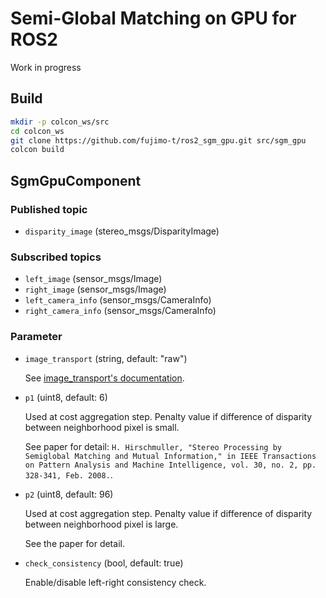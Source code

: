 # Semi-Global Matching on GPU for ROS2

Work in progress

## Build

```bash
mkdir -p colcon_ws/src
cd colcon_ws
git clone https://github.com/fujimo-t/ros2_sgm_gpu.git src/sgm_gpu
colcon build
```

## SgmGpuComponent

### Published topic

* `disparity_image` (stereo_msgs/DisparityImage)

### Subscribed topics

* `left_image` (sensor_msgs/Image)
* `right_image` (sensor_msgs/Image)
* `left_camera_info` (sensor_msgs/CameraInfo)
* `right_camera_info` (sensor_msgs/CameraInfo)

### Parameter

* `image_transport` (string, default: "raw")

  See [image_transport's documentation](https://wiki.ros.org/image_transport).

* `p1` (uint8, default: 6)

  Used at cost aggregation step. 
  Penalty value if difference of disparity between neighborhood pixel is small. 
  
  See paper for detail: `H. Hirschmuller, "Stereo Processing by Semiglobal Matching and Mutual Information," in IEEE Transactions on Pattern Analysis and Machine Intelligence, vol. 30, no. 2, pp. 328-341, Feb. 2008.`.

* `p2` (uint8, default: 96)

  Used at cost aggregation step. 
  Penalty value if difference of disparity between neighborhood pixel is large. 
  
  See the paper for detail.

* `check_consistency` (bool, default: true)

  Enable/disable left-right consistency check.
